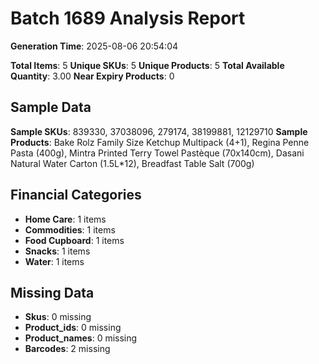 # Batch 1689 Analysis Report

**Generation Time**: 2025-08-06 20:54:04

**Total Items**: 5
**Unique SKUs**: 5
**Unique Products**: 5
**Total Available Quantity**: 3.00
**Near Expiry Products**: 0

## Sample Data
**Sample SKUs**: 839330, 37038096, 279174, 38199881, 12129710
**Sample Products**: Bake Rolz Family Size Ketchup Multipack (4+1), Regina Penne Pasta (400g), Mintra Printed Terry Towel Pastèque (70x140cm), Dasani Natural Water Carton (1.5L*12), Breadfast Table Salt (700g)

## Financial Categories
- **Home Care**: 1 items
- **Commodities**: 1 items
- **Food Cupboard**: 1 items
- **Snacks**: 1 items
- **Water**: 1 items

## Missing Data
- **Skus**: 0 missing
- **Product_ids**: 0 missing
- **Product_names**: 0 missing
- **Barcodes**: 2 missing

